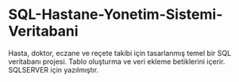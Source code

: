 # SQL-Hastane-Yonetim-Sistemi-Veritabani
Hasta, doktor, eczane ve reçete takibi için tasarlanmış temel bir SQL veritabanı projesi. Tablo oluşturma ve veri ekleme betiklerini içerir. SQLSERVER için yazılmıştır.
